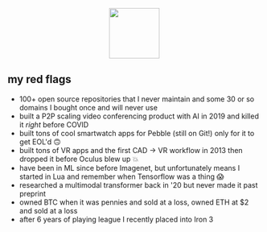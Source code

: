 <p align="center">
  <a href="https://www.buymeacoffee.com/cuuupid">
    <img width="100" src="download.gif" align="center">
  </a>
</p>

## my red flags

- 100+ open source repositories that I never maintain and some 30 or so domains I bought once and will never use
- built a P2P scaling video conferencing product with AI in 2019 and killed it _right_ before COVID
- built tons of cool smartwatch apps for Pebble (still on Git!) only for it to get EOL'd 🙃
- built tons of VR apps and the first CAD -> VR workflow in 2013 then dropped it before Oculus blew up :boom:
- have been in ML since before Imagenet, but unfortunately means I started in Lua and remember when Tensorflow was a thing 😱
- researched a multimodal transformer back in '20 but never made it past preprint
- owned BTC when it was pennies and sold at a loss, owned ETH at $2 and sold at a loss
- after 6 years of playing league I recently placed into Iron 3

